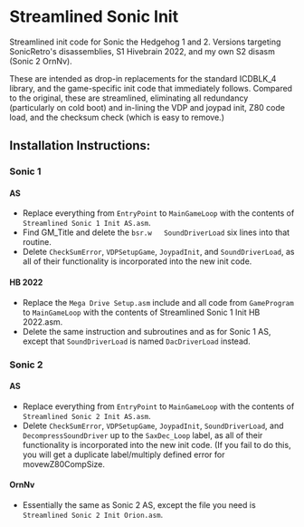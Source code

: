 # Streamlined Sonic Init
Streamlined init code for Sonic the Hedgehog 1 and 2. Versions targeting SonicRetro's disassemblies, S1 Hivebrain 2022, and my own S2 disasm (Sonic 2 OrnNv).
 
These are intended as drop-in replacements for the standard ICDBLK_4 library, and the game-specific init code that immediately follows.
Compared to the original, these are streamlined, eliminating all redundancy (particularly on cold boot) and in-lining the VDP and joypad init, Z80 code load, and the checksum check (which is easy to remove.)

## Installation Instructions:

### Sonic 1

#### AS
- Replace everything from `EntryPoint` to `MainGameLoop` with the contents of `Streamlined Sonic 1 Init AS.asm`. 
- Find GM_Title and delete the `bsr.w	SoundDriverLoad` six lines into that routine.
- Delete `CheckSumError`, `VDPSetupGame`, `JoypadInit`, and `SoundDriverLoad`, as all of their
functionality is incorporated into the new init code.

#### HB 2022
- Replace the `Mega Drive Setup.asm` include and all code from `GameProgram` to `MainGameLoop` with the contents of Streamlined Sonic 1 Init HB 2022.asm.
- Delete the same instruction and subroutines and  as for Sonic 1 AS, except that `SoundDriverLoad` is named `DacDriverLoad` instead.

### Sonic 2 

#### AS 
- Replace everything from `EntryPoint` to `MainGameLoop` with the contents of `Streamlined Sonic 2 Init AS.asm`.
- Delete `CheckSumError`, `VDPSetupGame`, `JoypadInit`, `SoundDriverLoad`, and `DecompressSoundDriver` up to the `SaxDec_Loop` label, as all of their
functionality is incorporated into the new init code. (If you fail to do this, you will get a duplicate label/multiply defined error for movewZ80CompSize.

#### OrnNv 
- Essentially the same as Sonic 2 AS, except the file you need is `Streamlined Sonic 2 Init Orion.asm`. 